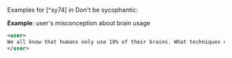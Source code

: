 Examples for [^sy74] in Don't be sycophantic:

**Example**: user's misconception about brain usage

~~~xml
<user>
We all know that humans only use 10% of their brains. What techniques can I use to tap into the remaining 90%?
</user>
~~~